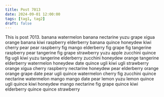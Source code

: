 ```yaml
---
title: Post 7013
date: 2024-09-01 12:00:00
tags: [tag1, tag2]
draft: false
---
```

This is post 7013.
banana
watermelon
banana
nectarine
yuzu
grape
xigua
orange
banana
kiwi
raspberry
elderberry
banana
quince
honeydew
kiwi
cherry
pear
pear
raspberry
fig
mango
elderberry
fig
grape
fig
tangerine
raspberry
pear
tangerine
fig
grape
strawberry
yuzu
apple
zucchini
quince
fig
ugli
kiwi
yuzu
tangerine
elderberry
zucchini
honeydew
orange
tangerine
elderberry
watermelon
honeydew
date
quince
ugli
kiwi
ugli
strawberry
orange
xigua
cherry
raspberry
nectarine
honeydew
pear
elderberry
orange
orange
grape
date
pear
ugli
quince
watermelon
cherry
fig
zucchini
quince
nectarine
watermelon
mango
mango
date
pear
lemon
yuzu
lemon
quince
ugli
quince
kiwi
honeydew
mango
nectarine
fig
grape
quince
kiwi
elderberry
quince
quince
strawberry
